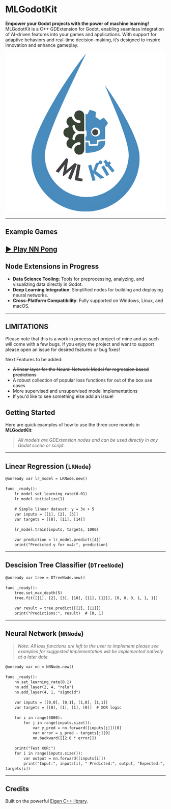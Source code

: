 # MLGodotKit

**Empower your Godot projects with the power of machine learning!**  
MLGodotKit is a C++ GDExtension for Godot, enabling seamless integration of AI-driven features into your games and applications. With support for adaptive behaviors and real-time decision-making, it’s designed to inspire innovation and enhance gameplay.

<p align="center">
  <img src="MLGodotKit_logo.png" alt="MLGodotKit Logo" width="1000"/>
</p>

---
## Example Games

[▶️ Play NN Pong](https://Hunter174.github.io/MLGodotKit/examples/NNPong/web/NNPong.html)
---

## Node Extensions in Progress
- **Data Science Tooling**: Tools for preprocessing, analyzing, and visualizing data directly in Godot.
- **Deep Learning Integration**: Simplified nodes for building and deploying neural networks.
- **Cross-Platform Compatibility**: Fully supported on Windows, Linux, and macOS.

---

## LIMITATIONS
Please note that this is a work in process pet project of mine and as such will come with a few bugs. If you
enjoy the project and want to support please open an issue for desired features or bug fixes! 

Next Features to be added:
- ~~A linear layer for the Neural Network Model for regression based predictions~~
- A robust collection of popular loss functions for out of the box use cases
- More supervised and unsupervised model implementations
- If you'd like to see something else add an issue!

## Getting Started

Here are quick examples of how to use the three core models in **MLGodotKit**:

> *All models are GDExtension nodes and can be used directly in any Godot scene or script.*

---

## Linear Regression (`LRNode`)

```gdscript
@onready var lr_model = LRNode.new()

func _ready():
	lr_model.set_learning_rate(0.01)
	lr_model.initialize(1)

	# Simple linear dataset: y = 3x + 5
	var inputs = [[1], [2], [3]]
	var targets = [[8], [11], [14]]

	lr_model.train(inputs, targets, 1000)

	var prediction = lr_model.predict([4])
	print("Predicted y for x=4:", prediction)
```

---

## Descision Tree Classifier (`DTreeNode`)

```gdscript
@onready var tree = DTreeNode.new()

func _ready():
	tree.set_max_depth(5)
	tree.fit([[1], [2], [3], [10], [11], [12]], [0, 0, 0, 1, 1, 1])

	var result = tree.predict([[2], [11]])
	print("Predictions:", result)  # [0, 1]
```
---

## Neural Network (`NNNode`)

> *Note: All loss functions are left to the user to implement please see examples for suggested implementation
will be implemented natively at a later date.*

```gdscript
@onready var nn = NNNode.new()

func _ready():
	nn.set_learning_rate(0.1)
	nn.add_layer(2, 4, "relu")
	nn.add_layer(4, 1, "sigmoid")

	var inputs = [[0,0], [0,1], [1,0], [1,1]]
	var targets = [[0], [1], [1], [0]]  # XOR logic

	for i in range(5000):
		for j in range(inputs.size()):
			var y_pred = nn.forward([inputs[j]])[0]
			var error = y_pred - targets[j][0]
			nn.backward([[2.0 * error]])

	print("Test XOR:")
	for i in range(inputs.size()):
		var output = nn.forward([inputs[i]])
		print("Input:", inputs[i], " Predicted:", output, "Expected:", targets[i])

```
---

## Credits
Built on the powerful [Eigen C++ library](https://eigen.tuxfamily.org/).


